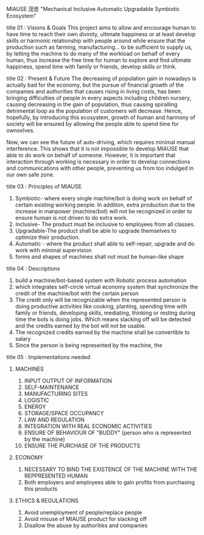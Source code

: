 MIAUSE 茂思
"Mechanical Inclusive Automatic Upgradable Symbiotic Ecosystem" 

title 01 : Visions & Goals
This project aims to allow and encourage human to have time to reach their own divinity, ultimate happiness or at least develop skills or harmonic relationship with people around while ensure that the production such as farming, manufacturing... to be sufficient to supply us, by letting the machine to do many of the workload on behalf of every human, thus increase the free time for human to explore and find ultimate happiness, spend time with family or friends, develop skills or think.

title 02 : Present & Future
The decreasing of population gain in nowadays is actually bad for the economy, but the pursue of financial growth of the companies and authorities that causes rising in living costs, has been bringing difficulties of people in every aspects including children nursery, causing decreasing in the gain of population, thus causing spiralling detrimental loop as the population of customers will decrease. Hence, hopefully, by introducing this ecosystem, growth of human and harmony of society will be ensured by allowing the people able to spend time for ownselves.

Now, we can see the future of auto-driving, which requires minimal manual interference. This shows that it is not impossible to develop MIAUSE that able to do work on behalf of someone. However, it is important that interaction through working is necessary in order to develop connections and communications with other people, preventing us from too indulged in our own safe zone.

title 03 : Principles of MIAUSE
1) Symbiotic- where every single machine/bot is doing work on behalf of certain existing working people. In addition, extra production due to the increase in manpower (machine/bot) will not be recognized in order to ensure human is not driven to do extra work.
2) Inclusive- The product must be inclusive to employees from all classes.
3) Upgradable-The product shall be able to upgrade themselves to optimize their production.
4) Automatic - where the product shall able to self-repair, upgrade and do work with minimal supervision
5) forms and shapes of machines shall not must be human-like shape

title 04 : Descriptions
1) build a machine/bot-based system with Robotic process automation 
2) which integrates self-circle virtual economy system that synchronize the credit of the machine/bot with the certain person
3) The credit only will be recognizable when the represented person is doing productive activities like cooking, planting, spending time with family or friends, developing skills, mediating, thinking or resting during time the bots is doing jobs. Which means slacking off will be detected and the credits earned by the bot will not be usable.
4) The recognized credits earned by the machine shall be convertible to salary
5) Since the person is being represented by the machine, the 

title 05 : Implementations needed
1) MACHINES
   1) INPUT OUTPUT OF INFORMATION
   2) SELF-MAINTENANCE
   3) MANUFACTURING SITES
   4) LOGISTIC
   6) ENERGY
   7) STORAGE/SPACE OCCUPANCY
   8) LAW AND REGULATION
   9) INTEGRATION WITH REAL ECONOMIC ACTIVITIES
   10) ENSURE OF BEHAVIOUR OF "BUDDY" (person who is represented by the machine)
   11) ENSURE THE PURCHASE OF THE PRODUCTS
   

2) ECONOMY
   1) NECESSARY TO BIND THE EXISTENCE OF THE MACHINE WITH THE REPPRESENTED HUMAN
   2) Both employers and employees able to gain profits from purchasing this products

3) ETHICS & REGULATIONS
   1) Avoid unemployment of people/replace people
   2) Avoid misuse of MIAUSE product for slacking off
   3) Disallow the abuse by authorities and companies
